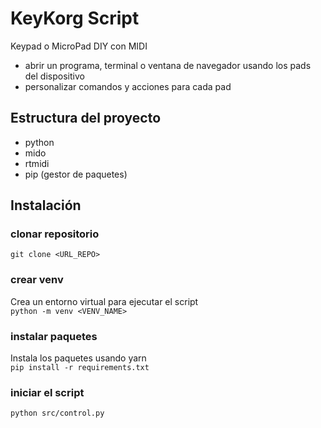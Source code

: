 # KeyKorg Script
Keypad o MicroPad DIY con MIDI
+ abrir un programa, terminal o ventana de navegador usando los pads del dispositivo
+ personalizar comandos y acciones para cada pad


## Estructura del proyecto  
+ python
+ mido
+ rtmidi
+ pip (gestor de paquetes)  


## Instalación  

### clonar repositorio
`git clone <URL_REPO>`  

### crear venv
Crea un entorno virtual para ejecutar el script  
`python -m venv <VENV_NAME>`

### instalar paquetes
Instala los paquetes usando yarn  
`pip install -r requirements.txt`

### iniciar el script
`python src/control.py`
